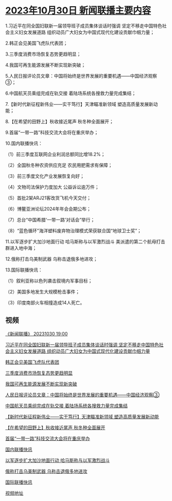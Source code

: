 # [2023年10月30日 新闻联播主要内容](https://tv.cctv.com/lm/xwlb/day/20231030.shtml)

1.习近平在同全国妇联新一届领导班子成员集体谈话时强调 坚定不移走中国特色社会主义妇女发展道路 组织动员广大妇女为中国式现代化建设贡献巾帼力量；

2.韩正会见美国飞虎队代表团；

3.三季度消费市场恢复态势更趋明显；

4.我国可再生能源发展不断实现新突破；

5.人民日报评论员文章：中国将始终是世界发展的重要机遇——中国经济观察③；

6.中国航天员乘组完成在轨交接 着陆场系统各搜救力量完成集结；

7.【新时代新征程新伟业——实干笃行】天津瞄准新领域 塑造高质量发展新动能；

8.【在希望的田野上】秋收接近尾声 秋冬种全面展开；

9.首届“一带一路”科技交流大会将在重庆举办；

10.国内联播快讯：

（1）前三季度互联网企业利润总额同比增18.2%；

（2）全国秋冬种农资供应充足 农民用肥需求有保障；

（3）前三季度文化产业发展恢复向好；

（4）文物司法保护力度加大 公益诉讼逾万件；

（5）首批2架ARJ21客改货飞机今天交付；

（6）博鳌亚洲论坛2024年年会会期公布；

（7）总台“中国希腊‘一带一路’对话会”举行；

（8）“蓝色循环”海洋塑料废弃物治理模式荣获联合国“地球卫士奖”；

11.以军逐步扩大加沙地面行动 哈马斯称与以军激烈战斗 美派遣的第二个航母打击群进入地中海；

12.俄称打击乌美制武器 乌称击退俄多地进攻；

13.国际联播快讯：

（1）叙利亚称以色列袭击叙境内军事目标；

（2）美国多地发生大规模枪击事件；

（3）印度南部火车相撞造成14人死亡。

## 视频

[《新闻联播》 20231030 19:00](https://tv.cctv.com/2023/10/30/VIDEOJVQ0ZfPjAORsw8d3sRW231030.shtml)

[习近平在同全国妇联新一届领导班子成员集体谈话时强调 坚定不移走中国特色社会主义妇女发展道路 组织动员广大妇女为中国式现代化建设贡献巾帼力量](https://tv.cctv.com/2023/10/30/VIDEthHZ8SDyWFtLuDWyYv56231030.shtml)

[韩正会见美国飞虎队代表团](https://tv.cctv.com/2023/10/30/VIDEReSOCoHXJBdoKXDVpqjt231030.shtml)

[三季度消费市场恢复态势更趋明显](https://tv.cctv.com/2023/10/30/VIDE978jrf1sVSvOPfa6w27q231030.shtml)

[我国可再生能源发展不断实现新突破](https://tv.cctv.com/2023/10/30/VIDEYqC442QFQYnJ5MHTpVJv231030.shtml)

[人民日报评论员文章：中国将始终是世界发展的重要机遇——中国经济观察③](https://tv.cctv.com/2023/10/30/VIDEEdF5vBwdn8934IvKTHZt231030.shtml)

[中国航天员乘组完成在轨交接 着陆场系统各搜救力量完成集结](https://tv.cctv.com/2023/10/30/VIDE3BZz63udzGzVskqaUeDJ231030.shtml)

[【新时代新征程新伟业——实干笃行】天津瞄准新领域 塑造高质量发展新动能](https://tv.cctv.com/2023/10/30/VIDEYJHPIMQkT30xEG5eKKJ6231030.shtml)

[【在希望的田野上】秋收接近尾声 秋冬种全面展开](https://tv.cctv.com/2023/10/30/VIDEphvmFoZe0vYiUJHr7LBo231030.shtml)

[首届“一带一路”科技交流大会将在重庆举办](https://tv.cctv.com/2023/10/30/VIDEQizMBFPzB5NJJCXwOGU9231030.shtml)

[国内联播快讯](https://tv.cctv.com/2023/10/30/VIDEgTchDdSxo8jqoKNKqLF9231030.shtml)

[以军逐步扩大加沙地面行动 哈马斯称与以军激烈战斗](https://tv.cctv.com/2023/10/30/VIDEymICIkzcn0qfWmpVDopy231030.shtml)

[俄称打击乌美制武器 乌称击退俄多地进攻](https://tv.cctv.com/2023/10/30/VIDEr2WLNx2aBG3PeWmSEv7j231030.shtml)

[国际联播快讯](https://tv.cctv.com/2023/10/30/VIDExoz1nLkqxyFmXNDXQnU3231030.shtml)

[视频地址](https://tv.cctv.com/lm/xwlb/day/20231030.shtml) 

